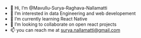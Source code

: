 - 👋 Hi, I’m @Mavullu-Surya-Raghava-Nallamatti
- 👀 I’m interested in data Engineering and web developement
- 🌱 I’m currently learning React Native  
- 💞️ I’m looking to collaborate on open react projects
- 📫 you can reach me at surya.nallamatti@gmail.com

<!---
Mavullu-Surya-Raghava-Nallamatti/Mavullu-Surya-Raghava-Nallamatti is a ✨ special ✨ repository because its `README.md` (this file) appears on your GitHub profile.
You can click the Preview link to take a look at your changes.
--->
